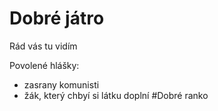 # Dobré játro
Rád vás tu vidím

Povolené hlášky:
- zasrany komunisti
- žák, který chbyí si látku doplní
#Dobré ranko

